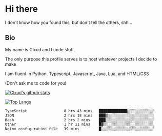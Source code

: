 

# Hi there
I don't know how you found this, but don't tell the others, shh...

## Bio
My name is Clxud and I code stuff.

The only purpose this profile serves is to host whatever projects I decide to make

I am fluent in Python, Typescript, Javascript, Java, Lua, and HTML/CSS



(Don't ask me to code for you)

[![Clxud's github stats](https://github-readme-stats.vercel.app/api?username=cloudwithax&count_private=true&theme=dark&show_icons=true)](https://github.com/anuraghazra/github-readme-stats) 

[![Top Langs](https://github-readme-stats.vercel.app/api/top-langs/?username=cloudwithax&theme=dark)](https://github.com/anuraghazra/github-readme-stats)

<!--START_SECTION:waka-->

```txt
TypeScript                 8 hrs 43 mins   █████████████░░░░░░░░░░░░   52.00 %
JSON                       2 hrs 18 mins   ███▒░░░░░░░░░░░░░░░░░░░░░   13.72 %
Bash                       2 hrs 2 mins    ███░░░░░░░░░░░░░░░░░░░░░░   12.17 %
Other                      1 hr 11 mins    █▓░░░░░░░░░░░░░░░░░░░░░░░   07.09 %
Nginx configuration file   39 mins         █░░░░░░░░░░░░░░░░░░░░░░░░   03.88 %
```

<!--END_SECTION:waka-->







